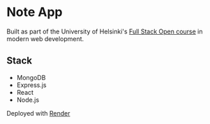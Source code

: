 # Note App

Built as part of the University of Helsinki's [Full Stack Open course](https://fullstackopen.com/en/) in modern web development.

## Stack

- MongoDB
- Express.js
- React
- Node.js

Deployed with [Render](https://render.com/)
